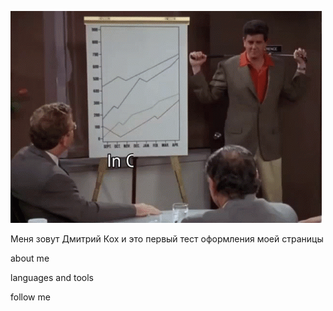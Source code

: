 ![header](https://github.com/dmitrykokh/dmitrykokh/blob/main/assets/friends-doug.gif)

Меня зовут Дмитрий Кох и это первый тест оформления моей страницы

about me

languages and tools

follow me


